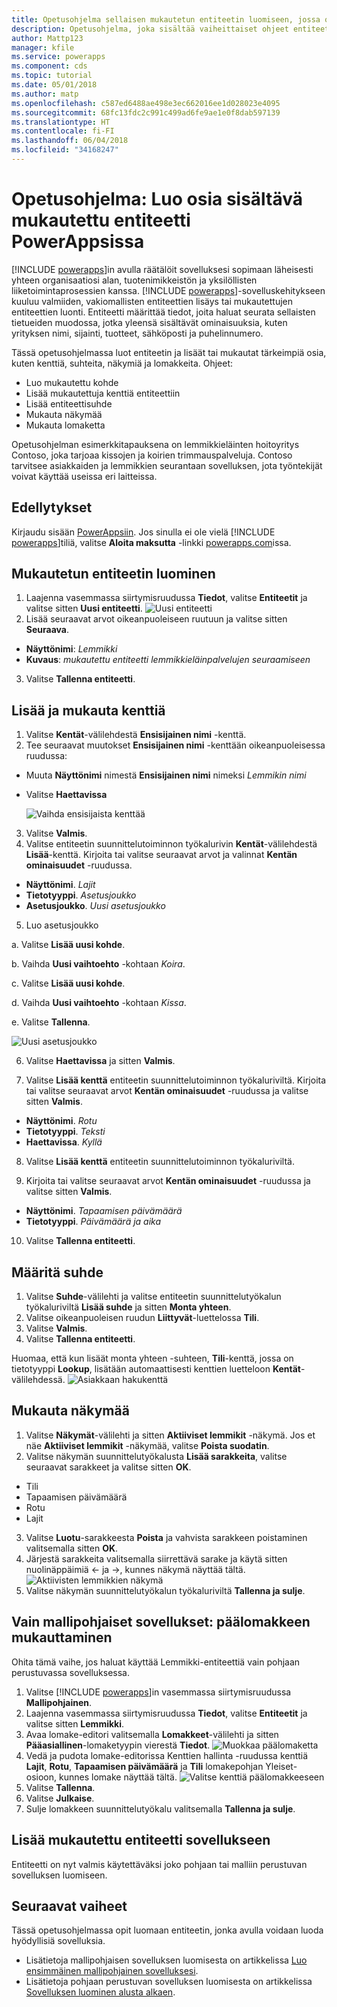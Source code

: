 ```yaml
---
title: Opetusohjelma sellaisen mukautetun entiteetin luomiseen, jossa on osia PowerAppsin kanssa| Microsoft Docs
description: Opetusohjelma, joka sisältää vaiheittaiset ohjeet entiteetin luomiseen ja määrittämiseen PowerApps-sovelluksessa käyttämistä varten.
author: Mattp123
manager: kfile
ms.service: powerapps
ms.component: cds
ms.topic: tutorial
ms.date: 05/01/2018
ms.author: matp
ms.openlocfilehash: c587ed6488ae498e3ec662016ee1d028023e4095
ms.sourcegitcommit: 68fc13fdc2c991c499ad6fe9ae1e0f8dab597139
ms.translationtype: HT
ms.contentlocale: fi-FI
ms.lasthandoff: 06/04/2018
ms.locfileid: "34168247"
---
```

# <a name="tutorial-create-a-custom-entity-that-has-components-in-powerapps"></a>Opetusohjelma: Luo osia sisältävä mukautettu entiteetti PowerAppsissa

[!INCLUDE [powerapps](../../includes/powerapps.md)]in avulla räätälöit sovelluksesi sopimaan läheisesti yhteen organisaatiosi alan, tuotenimikkeistön ja yksilöllisten liiketoimintaprosessien kanssa. [!INCLUDE [powerapps](../../includes/powerapps.md)]-sovelluskehitykseen kuuluu valmiiden, vakiomallisten entiteettien lisäys tai mukautettujen entiteettien luonti. Entiteetti määrittää tiedot, joita haluat seurata sellaisten tietueiden muodossa, jotka yleensä sisältävät ominaisuuksia, kuten yrityksen nimi, sijainti, tuotteet, sähköposti ja puhelinnumero. 

Tässä opetusohjelmassa luot entiteetin ja lisäät tai mukautat tärkeimpiä osia, kuten kenttiä, suhteita, näkymiä ja lomakkeita. Ohjeet:

- Luo mukautettu kohde
- Lisää mukautettuja kenttiä entiteettiin
- Lisää entiteettisuhde
- Mukauta näkymää 
- Mukauta lomaketta

Opetusohjelman esimerkkitapauksena on lemmikkieläinten hoitoyritys Contoso, joka tarjoaa kissojen ja koirien trimmauspalveluja. Contoso tarvitsee asiakkaiden ja lemmikkien seurantaan sovelluksen, jota työntekijät voivat käyttää useissa eri laitteissa.

## <a name="prerequisites"></a>Edellytykset

Kirjaudu sisään [PowerAppsiin](https://powerapps.microsoft.com/). Jos sinulla ei ole vielä [!INCLUDE [powerapps](../../includes/powerapps.md)]tiliä, valitse **Aloita maksutta** -linkki [powerapps.com](https://web.powerapps.com)issa.

## <a name="create-a-custom-entity"></a>Mukautetun entiteetin luominen

1. Laajenna vasemmassa siirtymisruudussa **Tiedot**, valitse **Entiteetit** ja valitse sitten **Uusi entiteetti**.
    ![Uusi entiteetti](media/create-custom-entity/create-new-entity.png)
2. Lisää seuraavat arvot oikeanpuoleiseen ruutuun ja valitse sitten **Seuraava**.
  - **Näyttönimi**: *Lemmikki* 
  - **Kuvaus**: *mukautettu entiteetti lemmikkieläinpalvelujen seuraamiseen*
3. Valitse **Tallenna entiteetti**.

## <a name="add-and-customize-fields"></a>Lisää ja mukauta kenttiä
 
1. Valitse **Kentät**-välilehdestä **Ensisijainen nimi** -kenttä.
2. Tee seuraavat muutokset **Ensisijainen nimi** -kenttään oikeanpuoleisessa ruudussa: 
  - Muuta **Näyttönimi** nimestä **Ensisijainen nimi** nimeksi *Lemmikin nimi*
  - Valitse **Haettavissa**  
  
    ![Vaihda ensisijaista kenttää](media/create-custom-entity/primary-field.png)
3. Valitse **Valmis**.
4. Valitse entiteetin suunnittelutoiminnon työkalurivin **Kentät**-välilehdestä **Lisää**-kenttä. Kirjoita tai valitse seuraavat arvot ja valinnat **Kentän ominaisuudet** -ruudussa.
  - **Näyttönimi**. *Lajit*
  - **Tietotyyppi**. *Asetusjoukko*
  - **Asetusjoukko**. *Uusi asetusjoukko*
5. Luo asetusjoukko

  a. Valitse **Lisää uusi kohde**. 
  
  b. Vaihda **Uusi vaihtoehto** -kohtaan *Koira*. 
   
  c. Valitse **Lisää uusi kohde**. 
    
  d.  Vaihda **Uusi vaihtoehto** -kohtaan *Kissa*. 
    
  e. Valitse **Tallenna**. 

  ![Uusi asetusjoukko](media/create-custom-entity/optionset-add-items.png)

6. Valitse **Haettavissa** ja sitten **Valmis**.

7. Valitse **Lisää kenttä** entiteetin suunnittelutoiminnon työkaluriviltä. Kirjoita tai valitse seuraavat arvot **Kentän ominaisuudet** -ruudussa ja valitse sitten **Valmis**.
  - **Näyttönimi**. *Rotu*
  - **Tietotyyppi**. *Teksti*
  - **Haettavissa**. *Kyllä*

8. Valitse **Lisää kenttä** entiteetin suunnittelutoiminnon työkaluriviltä. 

9. Kirjoita tai valitse seuraavat arvot **Kentän ominaisuudet** -ruudussa ja valitse sitten **Valmis**. 
  - **Näyttönimi**. *Tapaamisen päivämäärä*
  - **Tietotyyppi**. *Päivämäärä ja aika*

10. Valitse **Tallenna entiteetti**.

## <a name="add-a-relationship"></a>Määritä suhde

1. Valitse **Suhde**-välilehti ja valitse entiteetin suunnittelutyökalun työkaluriviltä **Lisää suhde** ja sitten **Monta yhteen**. 
2. Valitse oikeanpuoleisen ruudun **Liittyvät**-luettelossa **Tili**.
3. Valitse **Valmis**.
4. Valitse **Tallenna entiteetti**.

Huomaa, että kun lisäät monta yhteen -suhteen, **Tili**-kenttä, jossa on tietotyyppi **Lookup**, lisätään automaattisesti kenttien luetteloon **Kentät**-välilehdessä. ![Asiakkaan hakukenttä](media/create-custom-entity/account-lookup-field.png)

## <a name="customize-a-view"></a>Mukauta näkymää

1. Valitse **Näkymät**-välilehti ja sitten **Aktiiviset lemmikit** -näkymä. Jos et näe **Aktiiviset lemmikit** -näkymää, valitse **Poista suodatin**.
2. Valitse näkymän suunnittelutyökalusta **Lisää sarakkeita**, valitse seuraavat sarakkeet ja valitse sitten **OK**.
  - Tili
  - Tapaamisen päivämäärä 
  - Rotu 
  - Lajit
3. Valitse **Luotu**-sarakkeesta **Poista** ja vahvista sarakkeen poistaminen valitsemalla sitten **OK**.
4. Järjestä sarakkeita valitsemalla siirrettävä sarake ja käytä sitten nuolinäppäimiä <- ja ->, kunnes näkymä näyttää tältä.
    ![Aktiivisten lemmikkien näkymä](media/create-custom-entity/active-pets-view.png)
5. Valitse näkymän suunnittelutyökalun työkaluriviltä **Tallenna ja sulje**.  

## <a name="model-driven-apps-only-customize-the-main-form"></a>Vain mallipohjaiset sovellukset: päälomakkeen mukauttaminen

Ohita tämä vaihe, jos haluat käyttää Lemmikki-entiteettiä vain pohjaan perustuvassa sovelluksessa. 

1. Valitse [!INCLUDE [powerapps](../../includes/powerapps.md)]in vasemmassa siirtymisruudussa **Mallipohjainen**.
2. Laajenna vasemmassa siirtymisruudussa **Tiedot**, valitse **Entiteetit** ja valitse sitten **Lemmikki**.
3. Avaa lomake-editori valitsemalla **Lomakkeet**-välilehti ja sitten **Pääasiallinen**-lomaketyypin vierestä **Tiedot**.
    ![Muokkaa päälomaketta](media/create-custom-entity/main-form-edit.png)
4. Vedä ja pudota lomake-editorissa Kenttien hallinta -ruudussa kenttiä **Lajit**, **Rotu**, **Tapaamisen päivämäärä** ja **Tili** lomakepohjan Yleiset-osioon, kunnes lomake näyttää tältä.
    ![Valitse kenttiä päälomakkeeseen](media/create-custom-entity/main-form-edit2.png) 
5. Valitse **Tallenna**.
6. Valitse **Julkaise**.
7. Sulje lomakkeen suunnittelutyökalu valitsemalla **Tallenna ja sulje**.

## <a name="add-the-custom-entity-to-an-app"></a>Lisää mukautettu entiteetti sovellukseen

Entiteetti on nyt valmis käytettäväksi joko pohjaan tai malliin perustuvan sovelluksen luomiseen. 

## <a name="next-steps"></a>Seuraavat vaiheet

Tässä opetusohjelmassa opit luomaan entiteetin, jonka avulla voidaan luoda hyödyllisiä sovelluksia. 
- Lisätietoja mallipohjaisen sovelluksen luomisesta on artikkelissa [Luo ensimmäinen mallipohjainen sovelluksesi](../model-driven-apps/build-first-model-driven-app.md).
- Lisätietoja pohjaan perustuvan sovelluksen luomisesta on artikkelissa [Sovelluksen luominen alusta alkaen](../canvas-apps/get-started-create-from-blank.md).
